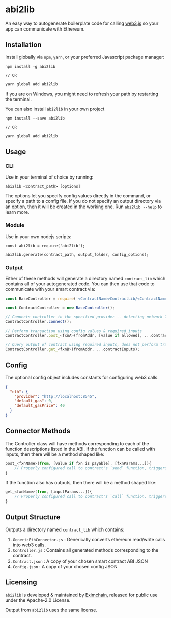 # abi2lib

An easy way to autogenerate boilerplate code for calling [web3.js](https://github.com/ethereum/web3.js/) so your app can communicate with Ethereum.  

## Installation

Install globally via `npm`, `yarn`, or your preferred Javascript package manager:

```
npm install -g abi2lib

// OR

yarn global add abi2lib
```

If you are on Windows, you might need to refresh your path by restarting the terminal.

You can also install `abi2lib` in your own project

```
npm install --save abi2lib

// OR 

yarn global add abi2lib
```

## Usage

### CLI
Use in your terminal of choice by running:
```
abi2lib <contract_path> [options]
```
The options let you specify config values directly in the command, or specify a path to a config file.  If you do not specify an output directory via an option, then it will be created in the working one.  Run `abi2lib --help` to learn more.

### Module
Use in your own nodejs scripts:
```
const abi2lib = require('abi2lib');

abi2lib.generate(contract_path, output_folder, config_options);
```

### Output
Either of these methods will generate a directory named `contract_lib` which contains all of your autogenerated code.  You can then use that code to communicate with your smart contract via:

```javascript
const BaseController = require('<ContractName>ContractLib/<ContractName>Controller.js');

const ContractController = new BaseController();

// Connects controller to the specified provider -- detecting network ID is async, connect must be separate step.
ContractController.connect();

// Perform transaction using config values & required inputs
ContractController.post_<fxnA>(fromAddr, [value if allowed], ...contractInputs);

// Query output of contract using required inputs, does not perform transaction
ContractController.get_<fxnB>(fromAddr, ...contractInputs);
```

## Config

The optional config object includes constants for configuring web3 calls.  

```json
{
  "eth": {                                      
    "provider": "http://localhost:8545",       
    "default_gas": 0,                      
    "default_gasPrice": 40            
  }
}
```


## Connector Methods

The Controller class will have methods corresponding to each of the function descriptions listed in the ABI.  If the function can be called with inputs, then there will be a method shaped like:

```javascript
post_<fxnName>(from, [value if fxn is payable], [fxnParams...]){
	// Properly configured call to contract's `send` function, triggers transaction
}
```

If the function also has outputs, then there will be a method shaped like:

```javascript
get_<fxnName>(from, [inputParams...]){
	// Properly configured call to contract's `call` function, triggers no transaction
}
```

## Output Structure

Outputs a directory named `contract_lib` which contains:

1. `GenericEthConnector.js` : Generically converts ethereum read/write calls into web3 calls.
2. `Controller.js` : Contains all generated methods corresponding to the contract.
3. `Contract.json` : A copy of your chosen smart contract ABI JSON
4. `Config.json` : A copy of your chosen config JSON

## Licensing
`abi2lib` is developed & maintained by [Eximchain](https://eximchain.com/), released for public use under the Apache-2.0 License.  

Output from `abi2lib` uses the same license.